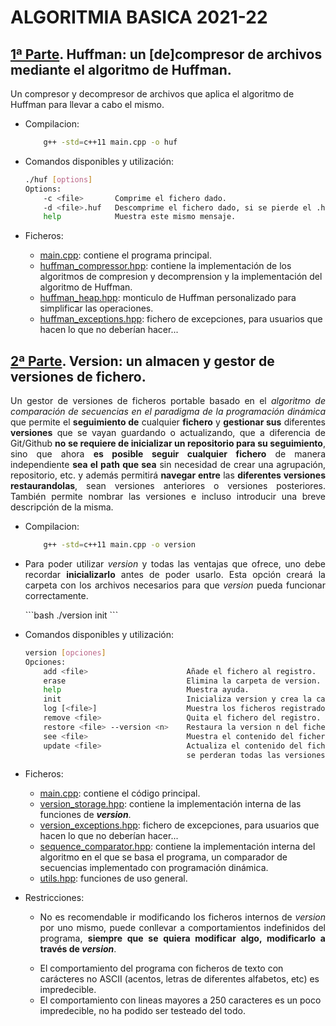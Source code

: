 # ALGORITMIA BASICA 2021-22
## [1ª Parte](https://github.com/ddevigner/ab21-22/tree/main/HuffmanCompression). Huffman: un [de]compresor de archivos mediante el algoritmo de Huffman.
Un compresor y decompresor de archivos que aplica el algoritmo de Huffman para llevar a cabo el mismo.
- Compilacion:
    ```bash
        g++ -std=c++11 main.cpp -o huf
    ```
    
- Comandos disponibles y utilización:
    ```bash
    ./huf [options]
    Options: 
        -c <file>       Comprime el fichero dado.
        -d <file>.huf   Descomprime el fichero dado, si se pierde el .huf, no será posible recuperar su contenido original.
        help            Muestra este mismo mensaje.
    ```

- Ficheros:
    - [main.cpp](https://github.com/ddevigner/ab21-22/blob/main/HuffmanCompression/main.cpp): contiene el programa principal.
    - [huffman_compressor.hpp](https://github.com/ddevigner/ab21-22/blob/main/HuffmanCompression/huffman_compressor.hpp): contiene la implementación de los algoritmos de compresion y decomprension y la implementación del algoritmo de Huffman.
    - [huffman_heap.hpp](https://github.com/ddevigner/ab21-22/blob/main/HuffmanCompression/huffman_heap.hpp): monticulo de Huffman personalizado para simplificar las operaciones.
    - [huffman_exceptions.hpp](https://github.com/ddevigner/ab21-22/blob/main/HuffmanCompression/huffman_exceptions.hpp): fichero de excepciones, para usuarios que hacen lo que no deberían hacer...

## [2ª Parte](https://github.com/ddevigner/ab21-22/tree/main/VersionStorage). Version: un almacen y gestor de versiones de fichero.
<p align="justify">
Un gestor de versiones de ficheros portable basado en el <em>algoritmo de comparación de secuencias en el paradigma de la programación dinámica</em> que permite el <b>seguimiento de</b> cualquier <b>fichero</b> y <b>gestionar sus</b> diferentes <b>versiones</b> que se vayan guardando o actualizando, que a diferencia de Git/Github <b>no se requiere de inicializar un repositorio para su seguimiento</b>, sino que ahora <b>es posible seguir cualquier fichero</b> de manera independiente <b>sea el path que sea</b> sin necesidad de crear una agrupación, repositorio, etc. y además permitirá <b>navegar entre</b> las <b>diferentes versiones restaurandolas</b>, sean versiones anteriores o versiones posteriores. También permite nombrar las versiones e incluso introducir una breve descripción de la misma.
</p>

- Compilacion:
    ```bash
        g++ -std=c++11 main.cpp -o version
    ```

- <p align="justify"> Para poder utilizar <i>version</i> y todas las ventajas que ofrece, uno debe recordar <b>inicializarlo</b> antes de poder usarlo. Esta opción creará la carpeta con los archivos necesarios para que <i>version</i> pueda funcionar correctamente.</p>
   ```bash
   ./version init
   ```

- Comandos disponibles y utilización:
    ```bash
    version [opciones]
    Opciones:
        add <file>                      Añade el fichero al registro.
        erase                           Elimina la carpeta de version.
        help                            Muestra ayuda.
        init                            Inicializa version y crea la carpeta de registro.
        log [<file>]                    Muestra los ficheros registrados o informacion sobre un fichero en especifico.
        remove <file>                   Quita el fichero del registro.
        restore <file> --version <n>    Restaura la version n del fichero, sea posterior o anterior.
        see <file>                      Muestra el contenido del fichero que tiene guardado version.
        update <file>                   Actualiza el contenido del fichero. Si la version actual es inferior a la ultima, 
                                        se perderan todas las versiones posteriores a la actual.
    ```

- Ficheros:
    - [main.cpp](https://github.com/ddevigner/ab21-22/blob/main/Version/main.cpp): contiene el código principal.
    - [version_storage.hpp](https://github.com/ddevigner/ab21-22/blob/main/Version/version_storage.hpp): contiene la implementación interna de las funciones de **_version_**.
    - [version_exceptions.hpp](https://github.com/ddevigner/ab21-22/blob/main/Version/version_exceptions.hpp): fichero de excepciones, para usuarios que hacen lo que no deberían hacer...
    - [sequence_comparator.hpp](https://github.com/ddevigner/ab21-22/blob/main/Version/sequence_comparator.hpp): contiene la implementación interna del algoritmo en el que se basa el programa, un comparador de secuencias implementado con programación dinámica.
    - [utils.hpp](https://github.com/ddevigner/ab21-22/blob/main/Version/utils.hpp): funciones de uso general.

- Restricciones:
    - <p align="justify"> No es recomendable ir modificando los ficheros internos de <i>version</i> por uno mismo, puede conllevar a comportamientos indefinidos del programa, <b>siempre que se quiera modificar algo, modificarlo a través de <i>version</i></b>.</p>
    - El comportamiento del programa con ficheros de texto con carácteres no ASCII (acentos, letras de diferentes alfabetos, etc) es impredecible.
    - El comportamiento con lineas mayores a 250 caracteres es un poco impredecible, no ha podido ser testeado del todo.

<!--Para la tabla de frecuencias se leerá el fichero pasado por parametro caracter a caracter, cada caracter nuevo se guardará en un nuevo nodo de monticulo de Huffman, de esta manera el programa ahorrará cierta computacion, cada aparicion de un caracter aumentará en uno su frecuencia y ademas, se guardará el numero de bytes reales leidos. En un punto posterior se explicará de manera mas detallada
las decisiones de los bytes leidos y los nodos de Huffman. La tabla de frecuencias se guarda en un vector ordenado por frecuencias, se probaron otras decisiones como una tabla hash o un diccionario, pero el ordenado del vector era mucho mas flexible y aceptaba estructuras propias con funciones lambda.

Se desarrolla una nueva estructura de solucion ad-hoc basada en este problema: un nodo de monticulo de Huffman (huffman_heap), decidido así debido a la flexibilidad que conlleva su utilizacion respecto a estructuras ya existentes que facilita su manipulacion.

Una vez se calcula la tabla de frecuencias, se decide crear el monticulo completo. El vector, ordenado de mayor a menor, contiene los diferentes nodos del monticulo, fue tomada esta decision ya que al ordenar el vector de mayor a menor, los dos ultimos elementos siempre serían las hojas del monticulo que habría que coger y al ser guardados directamente como nodos no era necesario crear objetos adicionales ya que estaban preparados para ser referenciados por un nodo padre posterior. El nuevo nodo conformado por los dos ultimos elementos del vector se introduce de manera ordenada para que siga cumpliendo el requisito.

Tras relacionar todos los nodos guardados en el vector, en este siempre quedará un unico nodo, siendo la raiz del monticulo, con el cual se calcularán los codigos de cada caracter. Existen dos tipos de nodos, uno rama, que no contiene caracter y otro hoja, que si lo contiene, cada codigo se calculará para cada nodo hoja y se guardará en una mapa no ordenado para que el acceso del mismo sea casi constante, ya que no se requiere de que los codigos esten ordenados.

Finalmente, en la compresion, por un parte, se guardará la extension del fichero original y el tamaño de los bytes leidos seguido de la tabla de codificaciones, y por otra, se volverá a leer el fichero pasado por parametro caracter a caracter pero esta vez se transformará cada caracter en su codigo guardado en el mapa no ordenado, con manipulacion de cadenas, se hace encajar los diferentes codigos para que queden escritos en un solo byte, es decir, en un byte, puede haber varias letras ya que los codigos son la representacion en bits. La compresion generará un fichero de extension .huf, perderlo significará perder el fichero original.

El funcionamiento de la decompresion es el contrario al de la compresion, primero se obtendrá la extension, guardada para poder generar el fichero original junto a su extension, y el numero de bytes leidos, guardado ya que como se ha mencionado anteriormente, cada letra es representada por una cadena de bits y es posible que esta codificacion deje bits de relleno al final del fichero que si se decodificará directamente saldrían caracteres adicionales que no se encontraban en el fichero original, por ello, con el numero de bytes reales, se puede verificar hasta que punto son caracteres reales del fichero original o son bits de relleno. Posteriormente, se obtiene la tabla de codificaciones y finalmente se lee el fichero caracter a caracter aplicando la decodificacion.

El segundo programa es un almacen y gestor de versiones que se encarga del seguimiento de ficheros y gestiona sus diferentes versiones.

Antes de utilizar version con todas sus funciones es imporante inicializarlo PORQUE SI NO NO FUNCIONARÁ, Y SI EL USUARIO QUE UTILICE EL PROGRAMA NO SABE PORQUE NO FUNCIONA SIGNIFICA QUE NO SE HA LEIDO EL README:

```bash
./version init
```

Tambien es posible eliminar toda traza del programa, sea carpeta de registro o ficheros de version, etc:

```bash
./version erase
```

El seguimiento de los ficheros se realiza mediante un fichero de registro que guarda cada fichero seguido y todas sus versiones. Se guarda el momento de registro y de ultima modificacion, la version actual y la ultima version guardada, si esta actualizado y el nombre y path absoluto del fichero:

> REGISTER_DATE, REGISTER_TIME, UPDATED, CURRENT_VERSION, LAST_VERSION, MODIFY_TIME, MODIFY_DATE, FILE
> \# VERSION_TIME, VERSION_DATE, VERSION_NAME, VERSION_DESCRIPTION.
> [...]

Es importante tener el nombre y path absoluto del fichero, ya que es la unica manera de poder verificar si un fichero ya ha sido registrado o no. El path absoluto y el nombre tienen un id unico en la misma maquina. 

Una vez terminado, se copia el fichero en la carpeta de registro y se guarda la ultima version datada.

Para la actualizacion de los ficheros se ha decidido leerlo linea por linea ya que se consideraba un punto intermedio entre leerlo palabra a palabra o caracter a caracter o bloque a bloque, mas soportable para el sistema. Para poder aliviar la carga de computo, se ha limitado el tamaño de linea a 250, es decir, si una linea es superior a los 250 caracteres, esta se procesará por bloques de 250 
caracteres y se evitaran matrices de gran tamaño (62500 elementos solo una linea de 250 caracteres). Por cada linea leida, se utilizará el algoritmo de comparacion de secuencias y los cambios se guardaran en un fichero de version asociado a la version a la que se va actualizar, en otras palabras, cada version tiene su propio fichero de cambios, debido a que la lectura de los ficheros se hacia mas sencilla. En los ficheros de version se guardan en pares de dos lineas de cambios, la primera guarda los cambios actuales de la version guardada a la nueva version, la segunda guarda los cambios necesarios para llegar a la version anterior:

>>@ linea cambios actuales de la version.
<<@ linea cambios a la version anterior.

La comparacion de cadenas se realiza mediante el algoritmo de comparacion de secuencias aplicado a programacion dinamica, para el calculo de costes se utilizaunicamente un vector ya que es posible recorrer los costes sin necesidad de guardar una matriz completa, respecto de las acciones, estas si se guardan en una matriz ya que no es posible determinar que acciones son las optimas sin la matriz. Respecto al resultado, este se obtiene mediante una cadena y ademas se ha implementado un modo comprimido de los cambios para asi acotarlos y evitar caracteres innecesarios:

- Si hay varias inserciones o sustituciones contiguas, no es necesario metercada insercion o sustitucion por separado, con tal de introducir desde que indicedebe realizarse y la cadena ya se tiene el dato:
    +H6 +e7 +l8 +l9 +o10    -> +6:Hello

- Si hay varias eliminacions contiguas, solo se requiere los indices inicial y final de los que se va a hacer la eliminacion:
    -7 -8 -9 -10 -11 -12    -> -7:12

Ademas, los cambios tambien vienen implementados con una funcion de analisis, que se encarga de analizar la situacion de las cadenas del fichero actualizado y del fichero guardado, si por ejemplo, alguna de las dos cadenas esta vacia o son iguales se evita el calculo de costes y acciones ya que estas se pueden sacar directamente sin necesidad de calcular nada.

Una vez calculados los cambios, se modifica el registro con el ultimo momento de modificacion, su version actual y su ultima version y se añade la nueva version, que permite tener un nombre personalizado (solo caracteres alfanumericos y "_") y una pequeña descripcion (max. 150 caracteres). Si se actualiza el fichero y la version actual es menor a la ultima version disponible, se perderan todas las versiones posteriores a la actual.

La restauracion funciona al contrario que la actualizacion, permite la restauracion hacia detras (version actual 3 -> 1), y hacia delante (version actual 1 -> 3), para ello, lee cada fichero de versiones correspondiente y aplica uno tras otro los cambios dependiendo de si la version a alcanzar es anterior o posterior. El aplicado de los cambios es con un simple algoritmo que procesa cadenas. Una vez restaurada la version, se actualiza el momento de modificacion y la version actual.

Los ficheros y versiones se guardan en estrcuturas propias para la facilitacion del computo, en versiones anteriores se modificaba directamente el fichero de registro obteniendo un codigo bastante mas complejo.-->
